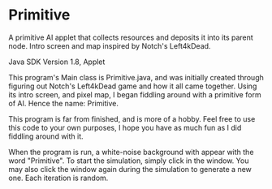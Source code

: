 # Primitive
A primitive AI applet that collects resources and deposits it into its parent node. Intro screen and map inspired by Notch's Left4kDead.

Java SDK Version 1.8, Applet

This program's Main class is Primitive.java, and was initially created through figuring out Notch's Left4kDead
game and how it all came together. Using its intro screen, and pixel map, I began fiddling around with a
primitive form of AI. Hence the name: Primitive.

This program is far from finished, and is more of a hobby. Feel free to use this code to your own purposes, I
hope you have as much fun as I did fiddling around with it.

When the program is run, a white-noise background with appear with the word "Primitive". To start the simulation, simply click in the window. You may also click the window again during the simulation to generate a new one. Each iteration is random.
